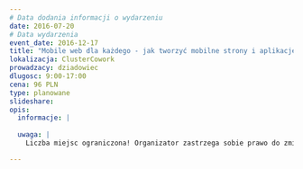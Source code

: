 ```yaml
---
# Data dodania informacji o wydarzeniu
date: 2016-07-20
# Data wydarzenia
event_date: 2016-12-17
title: "Mobile web dla każdego - jak tworzyć mobilne strony i aplikacje działające w przeglądarce"
lokalizacja: ClusterCowork
prowadzacy: dziadowiec
dlugosc: 9:00-17:00
cena: 96 PLN
type: planowane
slideshare:
opis:
  informacje: |
  
  uwaga: |
    Liczba miejsc ograniczona! Organizator zastrzega sobie prawo do zmiany lokalizacji wydarzenia oraz jego odwołania w przypadku niezgłoszenia się minimalnej liczby uczestników.

---
```

